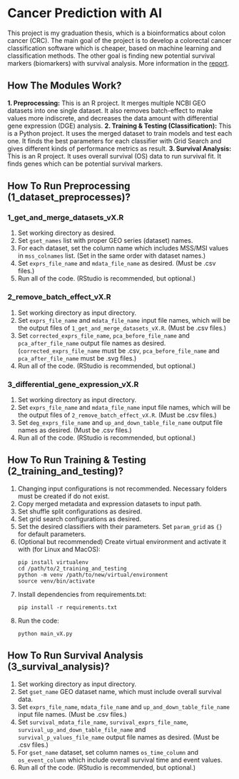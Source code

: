 # Cancer Prediction with AI

This project is my graduation thesis, which is a bioinformatics about colon cancer (CRC). The main goal of the project is to develop a colorectal cancer classification software which is cheaper, based on machine learning and classification methods. The other goal is finding new potential survival markers (biomarkers) with survival analysis. More information in the [report](docs/Report_CPWAI.pdf.md).

## How The Modules Work?

**1. Preprocessing:** This is an R project. It merges multiple NCBI GEO datasets into one single dataset. It also removes batch-effect to make values more indiscrete, and decreases the data amount with differential gene expression (DGE) analysis.
**2. Training & Testing (Classification):** This is a Python project. It uses the merged dataset to train models and test each one. It finds the best parameters for each classifier with Grid Search and gives different kinds of performance metrics as result.
**3. Survival Analysis:** This is an R project. It uses overall survival (OS) data to run survival fit. It finds genes which can be potential survival markers.

## How To Run Preprocessing (1_dataset_preprocesses)?

### 1_get_and_merge_datasets_vX.R

1. Set working directory as desired.
2. Set `gset_names` list with proper GEO series (dataset) names.
3. For each dataset, set the column name which includes MSS/MSI values in `mss_colnames` list. (Set in the same order with dataset names.)
4. Set `exprs_file_name` and `mdata_file_name` as desired. (Must be .csv files.)
5. Run all of the code. (RStudio is recommended, but optional.)

### 2_remove_batch_effect_vX.R

1. Set working directory as input directory.
2. Set `exprs_file_name` and `mdata_file_name` input file names, which will be the output files of `1_get_and_merge_datasets_vX.R`. (Must be .csv files.)
3. Set `corrected_exprs_file_name`, `pca_before_file_name` and `pca_after_file_name` output file names as desired. (`corrected_exprs_file_name` must be .csv, `pca_before_file_name` and `pca_after_file_name` must be .svg files.)
4. Run all of the code. (RStudio is recommended, but optional.)

### 3_differential_gene_expression_vX.R

1. Set working directory as input directory.
2. Set `exprs_file_name` and `mdata_file_name` input file names, which will be the output files of `2_remove_batch_effect_vX.R`. (Must be .csv files.)
3. Set `deg_exprs_file_name` and `up_and_down_table_file_name` output file names as desired. (Must be .csv files.)
4. Run all of the code. (RStudio is recommended, but optional.)

## How To Run Training & Testing (2_training_and_testing)?

1. Changing input configurations is not recommended. Necessary folders must be created if do not exist.
2. Copy merged metadata and expression datasets to input path.
3. Set shuffle split configurations as desired.
4. Set grid search configurations as desired.
5. Set the desired classifiers with their parameters. Set `param_grid` as `{}` for default parameters.
6. (Optional but recommended) Create virtual environment and activate it with (for Linux and MacOS):
    ```
    pip install virtualenv
    cd /path/to/2_training_and_testing
    python -m venv /path/to/new/virtual/environment
    source venv/bin/activate
    ```
7. Install dependencies from requirements.txt:
    ```
    pip install -r requirements.txt
    ```
8. Run the code:
    ```
    python main_vX.py
    ```

## How To Run Survival Analysis (3_survival_analysis)?

1. Set working directory as input directory.
2. Set `gset_name` GEO dataset name, which must include overall survival data.
3. Set `exprs_file_name`, `mdata_file_name` and `up_and_down_table_file_name` input file names. (Must be .csv files.)
4. Set `survival_mdata_file_name`, `survival_exprs_file_name`, `survival_up_and_down_table_file_name` and `survival_p_values_file_name` output file names as desired. (Must be .csv files.)
5. For `gset_name` dataset, set column names `os_time_column` and `os_event_column` which include overall survival time and event values.
6. Run all of the code. (RStudio is recommended, but optional.)
